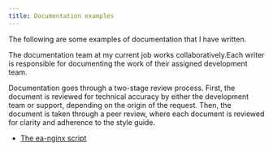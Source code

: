 ```yaml
---
title: Documentation examples
---
```


The following are some examples of documentation that I have written. 

The documentation team at my current job works collaboratively.Each writer is responsible for documenting the work of their assigned development team. 

Documentation goes through a two-stage review process. First, the document is reviewed for technical accuracy by either the development team or support, depending on the origin of the request. Then, the document is taken through a peer review, where each document is reviewed for clarity and adherence to the style guide.

* [The ea-nginx script](nginx-script.md)
